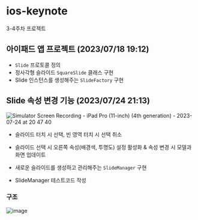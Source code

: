 # ios-keynote
3-4주차 프로젝트

## 아이패드 앱 프로젝트 (2023/07/18 19:12)

- `Slide` 프로토콜 정의
- 정사각형 슬라이드 `SquareSlide` 클래스 구현
- Slide 인스턴스를 생성해주는 `SlideFactory` 구현

## Slide 속성 변경 기능 (2023/07/24 21:13)

![Simulator Screen Recording - iPad Pro (11-inch) (4th generation) - 2023-07-24 at 20 47 40](https://github.com/softeerbootcamp-2nd/ios-keynote/assets/68235938/75503f04-67a6-4f2d-acb7-aaa1d15ec54b)

- 슬라이드 터치 시 선택, 빈 영역 터치 시 선택 취소
- 슬라이드 선택 시 오른쪽 속성(배경색, 투명도) 설정 활성화 & 속성 변경 시 모델과 화면 업데이트  

- 새로운 슬라이드를 생성하고 관리해주는 `SlideManager` 구현
- SlideManager 테스트코드 작성

### 구조

![image](https://github.com/softeerbootcamp-2nd/ios-keynote/assets/68235938/c7b9bab3-c30e-4e5f-9521-fca57bc0ba48)
